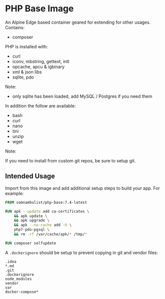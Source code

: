 # PHP Base Image

An Alpine Edge based container geared for extending for other usages. Contains:

 * composer

PHP is installed with:

 * curl
 * iconv, mbstring, gettext, intl
 * opcache, apcu & igbinary
 * xml & json libs
 * sqlite, pdo

Note:

 * only sqlite has been loaded, add MySQL / Postgres if you need them
 
In addition the follow are available:

 * bash
 * curl
 * nano
 * tini
 * unzip
 * wget

Note:

If you need to install from custom git repos, be sure to setup git.
 
## Intended Usage

Import from this image and add additional setup steps to build your app. For example:

```dockerfile
FROM somnambulist/php-base:7.4-latest

RUN apk --update add ca-certificates \
    && apk update \
    && apk upgrade \
    && apk --no-cache add -U \
    php7-pdo-pgsql \
    && rm -rf /var/cache/apk/* /tmp/*

RUN composer selfupdate
```

A `.dockerignore` should be setup to prevent copying in git and vendor files:

```
.idea
*.md
.git
.dockerignore
node_modules
vendor
var
docker-compose*
```
